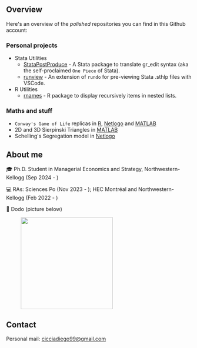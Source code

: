 ## Overview

Here's an overview of the _polished_ repositories you can find in this Github account:

### Personal projects

+ Stata Utilities
  - [StataPostProduce](https://github.com/DiegoCiccia/StataPostProduce) - A Stata package to translate gr_edit syntax (aka the self-proclaimed `One Piece` of Stata).
  - [runview](https://github.com/DiegoCiccia/runview) - An extension of `rundo` for pre-viewing Stata .sthlp files with VSCode.
+ R Utilities
  - [rnames](https://github.com/DiegoCiccia/rnames) - R package to display recursively items in nested lists.

### Maths and stuff

+ `Conway's Game of Life` replicas in [R](https://github.com/DiegoCiccia/R-Conway-Game/blob/main/Conway.R), [Netlogo](https://github.com/DiegoCiccia/Conways_Game_of_life) and [MATLAB]()
+ 2D and 3D Sierpinski Triangles in [MATLAB](https://github.com/DiegoCiccia/SierpinskiTriangle)
+ Schelling's Segregation model in [Netlogo](https://github.com/DiegoCiccia/Schelling_N_Groups)

## About me

:mortar_board: Ph.D. Student in Managerial Economics and Strategy, Northwestern-Kellogg (Sep 2024 - ) 

:computer: RAs: Sciences Po (Nov 2023 - ); HEC Montréal and Northwestern-Kellogg (Feb 2022 - )

:dog: Dodo (picture below)

<figure>
  <img src = 'https://github.com/DiegoCiccia/DiegoCiccia/assets/71022390/01c41919-861f-4ef9-a35f-67cd41e010c9' width = 250/>  
</figure>

## Contact

Personal mail: [cicciadiego99@gmail.com](mailto:cicciadiego99@gmail.com)
